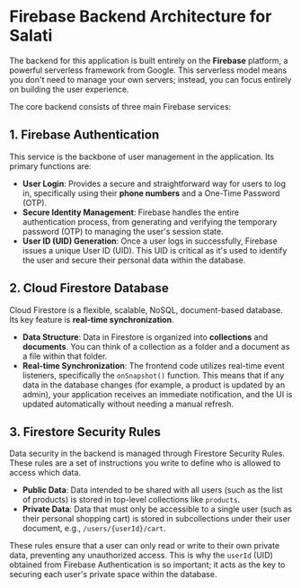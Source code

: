 # Firebase Backend Architecture for Salati

The backend for this application is built entirely on the **Firebase** platform, a powerful serverless framework from Google. This serverless model means you don't need to manage your own servers; instead, you can focus entirely on building the user experience.

The core backend consists of three main Firebase services:

## 1. Firebase Authentication

This service is the backbone of user management in the application. Its primary functions are:

-   **User Login**: Provides a secure and straightforward way for users to log in, specifically using their **phone numbers** and a One-Time Password (OTP).
-   **Secure Identity Management**: Firebase handles the entire authentication process, from generating and verifying the temporary password (OTP) to managing the user's session state.
-   **User ID (UID) Generation**: Once a user logs in successfully, Firebase issues a unique User ID (UID). This UID is critical as it's used to identify the user and secure their personal data within the database.

## 2. Cloud Firestore Database

Cloud Firestore is a flexible, scalable, NoSQL, document-based database. Its key feature is **real-time synchronization**.

-   **Data Structure**: Data in Firestore is organized into **collections** and **documents**. You can think of a collection as a folder and a document as a file within that folder.
-   **Real-time Synchronization**: The frontend code utilizes real-time event listeners, specifically the `onSnapshot()` function. This means that if any data in the database changes (for example, a product is updated by an admin), your application receives an immediate notification, and the UI is updated automatically without needing a manual refresh.

## 3. Firestore Security Rules

Data security in the backend is managed through Firestore Security Rules. These rules are a set of instructions you write to define who is allowed to access which data.

-   **Public Data**: Data intended to be shared with all users (such as the list of products) is stored in top-level collections like `products`.
-   **Private Data**: Data that must only be accessible to a single user (such as their personal shopping cart) is stored in subcollections under their user document, e.g., `/users/{userId}/cart`.

These rules ensure that a user can only read or write to their own private data, preventing any unauthorized access. This is why the `userId` (UID) obtained from Firebase Authentication is so important; it acts as the key to securing each user's private space within the database.